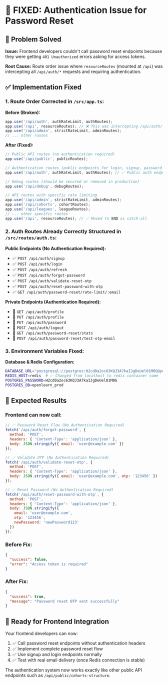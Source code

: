 # 🎯 FIXED: Authentication Issue for Password Reset

## 🔧 **Problem Solved**

**Issue:** Frontend developers couldn't call password reset endpoints because they were getting `401 Unauthorized` errors asking for access tokens.

**Root Cause:** Route order issue where `resourceRoutes` (mounted at `/api`) was intercepting all `/api/auth/*` requests and requiring authentication.

## ✅ **Implementation Fixed**

### **1. Route Order Corrected in `/src/app.ts`:**

**Before (Broken):**
```javascript
app.use('/api/auth', authRateLimit, authRoutes);
app.use('/api', resourceRoutes); // ❌ This was intercepting /api/auth/*
app.use('/api/admin', strictRateLimit, adminRoutes);
// ... other routes
```

**After (Fixed):**
```javascript
// Public API routes (no authentication required)
app.use('/api/public', publicRoutes);

// Authentication routes (public endpoints for login, signup, password reset)
app.use('/api/auth', authRateLimit, authRoutes); // ✅ Public auth endpoints

// Debug routes (should be secured or removed in production)
app.use('/api/debug', debugRoutes);

// API routes with specific rate limiting
app.use('/api/admin', strictRateLimit, adminRoutes);
app.use('/api/cohorts', cohortRoutes);
app.use('/api/leagues', leagueRoutes);
// ... other specific routes
app.use('/api', resourceRoutes); // ✅ Moved to END as catch-all
```

### **2. Auth Routes Already Correctly Structured in `/src/routes/auth.ts`:**

**Public Endpoints (No Authentication Required):**
- ✅ `POST /api/auth/signup`
- ✅ `POST /api/auth/login`
- ✅ `POST /api/auth/refresh`
- ✅ `POST /api/auth/forgot-password`
- ✅ `POST /api/auth/validate-reset-otp`
- ✅ `POST /api/auth/reset-password-with-otp`
- ✅ `GET /api/auth/password-reset/rate-limit/:email`

**Private Endpoints (Authentication Required):**
- 🔐 `GET /api/auth/profile`
- 🔐 `PUT /api/auth/profile`
- 🔐 `PUT /api/auth/password`
- 🔐 `POST /api/auth/logout`
- 🔐 `GET /api/auth/password-reset/stats`
- 🔐 `POST /api/auth/password-reset/test-otp-email`

### **3. Environment Variables Fixed:**

**Database & Redis Configuration:**
```bash
DATABASE_URL="postgresql://postgres:H2cd0a2oc63KQJ3A7kaIJgDeUel01M0G@postgres:5432/openlearn_prod"
REDIS_HOST=redis  # ✅ Changed from localhost to redis container name
POSTGRES_PASSWORD=H2cd0a2oc63KQJ3A7kaIJgDeUel01M0G
POSTGRES_DB=openlearn_prod
```

## 🎯 **Expected Results**

### **Frontend can now call:**

```javascript
// ✅ Password Reset Flow (No Authentication Required)
fetch('/api/auth/forgot-password', {
  method: 'POST',
  headers: { 'Content-Type': 'application/json' },
  body: JSON.stringify({ email: 'user@example.com' })
});

// ✅ Validate OTP (No Authentication Required)
fetch('/api/auth/validate-reset-otp', {
  method: 'POST',
  headers: { 'Content-Type': 'application/json' },
  body: JSON.stringify({ email: 'user@example.com', otp: '123456' })
});

// ✅ Reset Password (No Authentication Required)
fetch('/api/auth/reset-password-with-otp', {
  method: 'POST',
  headers: { 'Content-Type': 'application/json' },
  body: JSON.stringify({ 
    email: 'user@example.com', 
    otp: '123456', 
    newPassword: 'newPassword123' 
  })
});
```

### **Before Fix:**
```json
{
  "success": false,
  "error": "Access token is required"
}
```

### **After Fix:**
```json
{
  "success": true,
  "message": "Password reset OTP sent successfully"
}
```

## 🚀 **Ready for Frontend Integration**

Your frontend developers can now:

1. ✅ Call password reset endpoints without authentication headers
2. ✅ Implement complete password reset flow
3. ✅ Use signup and login endpoints normally
4. ✅ Test with real email delivery (once Redis connection is stable)

The authentication system now works exactly like other public API endpoints such as `/api/public/cohorts-structure`.
